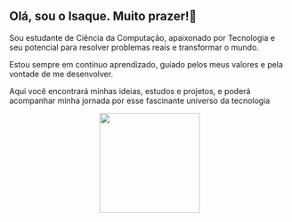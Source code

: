 ## Olá, sou o Isaque. Muito prazer!👋

Sou estudante de Ciência da Computação, apaixonado por Tecnologia e seu potencial para resolver problemas reais e transformar o mundo.

Estou sempre em contínuo aprendizado, guiado pelos meus valores e pela vontade de me desenvolver.

Aqui você encontrará minhas ideias, estudos e projetos, e poderá acompanhar minha jornada por esse fascinante universo da tecnologia

<div align="center">
  <a href="https://github.com/fisaq">
    <img height="180em" src="https://github-readme-stats.vercel.app/api/top-langs/?username=fisaq&layout=compact&langs_count=7&theme=onelight"/>
  </a>
</div>
